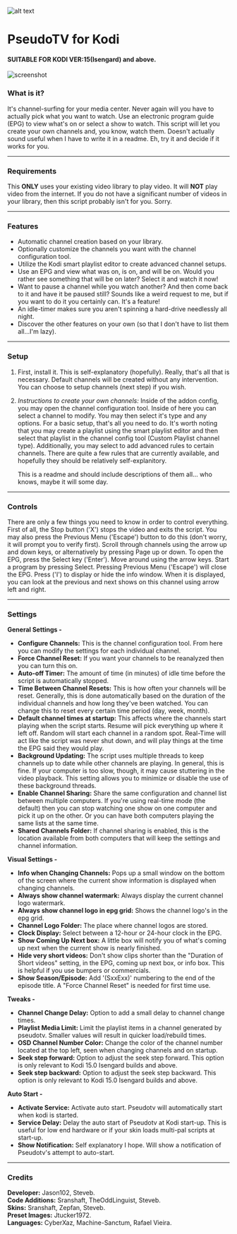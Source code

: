 ![alt text](https://github.com/Steveb1968/script.pseudotv/blob/master/resources/images/Default.png?raw=true "PseudoTV Logo")

PseudoTV for Kodi
======

#### SUITABLE FOR KODI VER:15(Isengard) and above.

![screenshot](https://github.com/Steveb1968/script.pseudotv/blob/master/resources/screenshots/screenshot-01.png?raw=true)

### What is it?
It's channel-surfing for your media center. Never again will you have to actually pick what you want to watch. Use an electronic program guide (EPG) to view what's on or select a show to watch. This script will let you create your own channels and, you know, watch them. Doesn't actually sound useful when I have to write it in a readme. Eh, try it and decide if it works for you.

---
### Requirements
This **ONLY** uses your existing video library to play video. It will **NOT** play video from the internet. If you do not have a significant number of videos in your library, then this script probably isn't for you. Sorry.

---
### Features

* Automatic channel creation based on your library.
* Optionally customize the channels you want with the channel configuration tool.
* Utilize the Kodi smart playlist editor to create advanced channel setups.
* Use an EPG and view what was on, is on, and will be on. Would you rather see something that will be on later? Select it and watch it now!
* Want to pause a channel while you watch another? And then come back to it and have it be paused still? Sounds like a weird request to me, but if you want to do it you certainly can. It's a feature!
* An idle-timer makes sure you aren't spinning a hard-drive needlessly all night.
* Discover the other features on your own (so that I don't have to list them all...I'm lazy).

---
### Setup
1. First, install it.  This is self-explanatory (hopefully).  Really, that's all that is necessary.  Default channels will be created without any intervention.  You can choose to setup channels (next step) if you wish.
2. _Instructions to create your own channels:_ Inside of the addon config, you may open the channel configuration tool. Inside of here you can select a channel to modify. You may then select it's type and any options. For a basic setup, that's all you need to do. It's worth noting that you may create a playlist using the smart playlist editor and then select that playlist in the channel config tool (Custom Playlist channel type). Additionally, you may select to add advanced rules to certain channels. There are quite a few rules that are currently available, and hopefully they should be relatively self-explanitory.

	This is a readme and should include descriptions of them all... who knows, maybe it will some day.    

---
### Controls
There are only a few things you need to know in order to control everything. First of all, the Stop button ('X') stops the video and exits the script. You may also press the Previous Menu ('Escape') button to do this (don't worry, it will prompt you to verify first). Scroll through channels using the arrow up and down keys, or alternatively by pressing Page up or down. To open the EPG, press the Select key ('Enter'). Move around using the arrow keys. Start a program by pressing Select. Pressing Previous Menu ('Escape') will close the EPG. Press ('I') to display or hide the info window.  When it is displayed, you can look at the previous and next shows on this channel using arrow left and right.

---
### Settings

**General Settings -**

* **Configure Channels:** This is the channel configuration tool.  From here you can modify the settings for each individual channel.    
* **Force Channel Reset:** If you want your channels to be reanalyzed then you can turn this on.
* **Auto-off Timer:** The amount of time (in minutes) of idle time before the script is automatically stopped.
* **Time Between Channel Resets:** This is how often your channels will be reset. Generally, this is done automatically based on the duration of the individual channels and how long they've been watched. You can change this to reset every certain time period (day, week, month).
* **Default channel times at startup:** This affects where the channels start playing when the script starts.  Resume will pick everything up where it left off. Random will start each channel in a random spot. Real-Time will act like the script was never shut down, and will play things at the time the EPG said they would play.
* **Background Updating:** The script uses multiple threads to keep channels up to date while other channels are playing. In general, this is fine. If your computer is too slow, though, it may cause stuttering in the video playback. This setting allows you to minimize or disable the use of these background threads.
* **Enable Channel Sharing:** Share the same configuration and channel list between multiple computers. If you're using real-time mode (the default) then you can stop watching one show on one computer and pick it up on the other. Or you can have both computers playing the same lists at the same time.
* **Shared Channels Folder:** If channel sharing is enabled, this is the location available from both computers that will keep the settings and channel information.


**Visual Settings -**

* **Info when Changing Channels:** Pops up a small window on the bottom of the screen where the current show information is displayed when changing channels.
* **Always show channel watermark:** Always display the current channel logo watermark.    
* **Always show channel logo in epg grid:** Shows the channel logo's in the epg grid.
* **Channel Logo Folder:** The place where channel logos are stored.
* **Clock Display:** Select between a 12-hour or 24-hour clock in the EPG.
* **Show Coming Up Next box:** A little box will notify you of what's coming up next when the current show is nearly finished.
* **Hide very short videos:** Don't show clips shorter than the "Duration of Short videos" setting, in the EPG, coming up next box, or info box. This is helpful if you use bumpers or commercials.
* **Show Season/Episode:** Add '(SxxExx)' numbering to the end of the episode title. A "Force Channel Reset" is needed for first time use.


**Tweaks -**

* **Channel Change Delay:** Option to add a small delay to channel change times.
* **Playlist Media Limit:** Limit the playlist items in a channel generated by pseudotv. Smaller values will result in quicker load/rebuild times.
* **OSD Channel Number Color:** Change the color of the channel number located    at the top left, seen when changing channels and on startup.
* **Seek step forward:** Option to adjust the seek step forward. This option is only relevant to Kodi 15.0 Isengard builds and above.
* **Seek step backward:** Option to adjust the seek step backward. This option is only relevant to Kodi 15.0 Isengard builds and above.


**Auto Start -**

* **Activate Service:** Activate auto start. Pseudotv will automatically start when kodi is started.
* **Service Delay:** Delay the auto start of Pseudotv at Kodi start-up. This is useful for low end hardware or if your skin loads multi-pal scripts at start-up.
* **Show Notification:** Self explanatory I hope. Will show a notification of Pseudotv's attempt to auto-start.

---
### Credits

**Developer:** Jason102, Steveb.<br>
**Code Additions:** Sranshaft, TheOddLinguist, Steveb.<br>
**Skins:** Sranshaft, Zepfan, Steveb.<br>
**Preset Images:** Jtucker1972.<br>
**Languages:** CyberXaz, Machine-Sanctum, Rafael Vieira.
